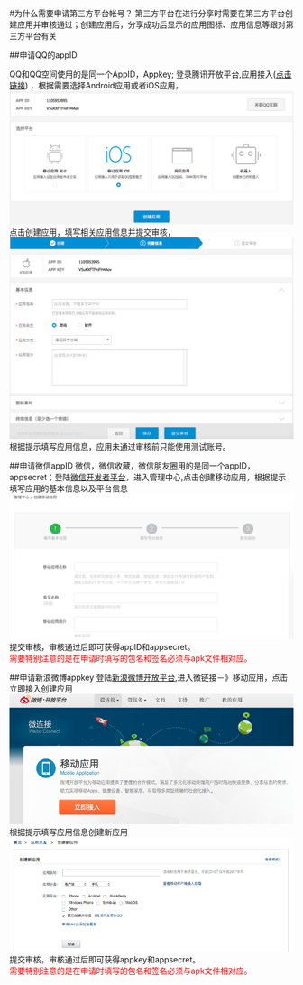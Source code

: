 #为什么需要申请第三方平台帐号？
第三方平台在进行分享时需要在第三方平台创建应用并审核通过；创建应用后，分享成功后显示的应用图标、应用信息等跟对第三方平台有关

##申请QQ的appID

QQ和QQ空间使用的是同一个AppID，Appkey; 登录腾讯开放平台,应用接入(<a href="http://op.open.qq.com/appregv2/">点击链接</a>) ，根据需要选择Android应用或者iOS应用，
<img src="./image/qq_select_platform.png">
点击创建应用，填写相关应用信息并提交审核，
<img src="./image/qq_ios_platform.png">根据提示填写应用信息，应用未通过审核前只能使用测试账号。

##申请微信appID
微信，微信收藏，微信朋友圈用的是同一个appID，appsecret；登陆<a href="https://open.weixin.qq.com/">微信开发者平台</a>，进入管理中心,点击创建移动应用，根据提示填写应用的基本信息以及平台信息
<img src="./image/wechat_platform.png">
提交审核，审核通过后即可获得appID和appsecret。<br>
<font color="red">需要特别注意的是在申请时填写的包名和签名必须与apk文件相对应。</font>

##申请新浪微博appkey
登陆<a href="http://open.weibo.com"/>新浪微博开放平台</a>,进入微链接－》移动应用，点击立即接入创建应用
<img src="./image/sina_platform.png">
根据提示填写应用信息创建新应用
<img src="./image/sina_create_platform.png">
提交审核，审核通过后即可获得appkey和appsecret。<br>
<font color="red">需要特别注意的是在申请时填写的包名和签名必须与apk文件相对应。</font>
